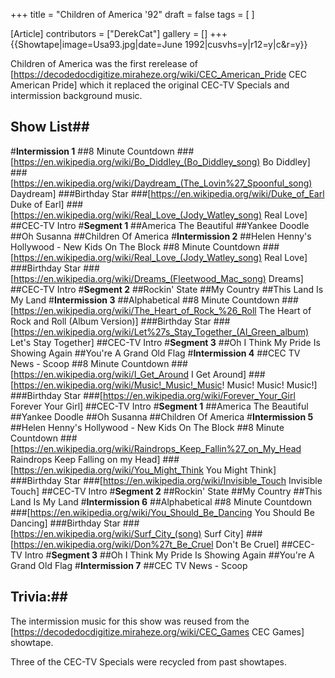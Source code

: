 +++
title = "Children of America '92"
draft = false
tags = [ ]

[Article]
contributors = ["DerekCat"]
gallery = []
+++
{{Showtape|image=Usa93.jpg|date=June 1992|cusvhs=y|r12=y|c&r=y}}

Children of America was the first rerelease of [https://decodedocdigitize.miraheze.org/wiki/CEC_American_Pride CEC American Pride] which it replaced the original CEC-TV Specials and intermission background music. 

## Show List## 
#**Intermission 1**
##8 Minute Countdown
###[https://en.wikipedia.org/wiki/Bo_Diddley_(Bo_Diddley_song) Bo Diddley]
###[https://en.wikipedia.org/wiki/Daydream_(The_Lovin%27_Spoonful_song) Daydream]
###Birthday Star
###[https://en.wikipedia.org/wiki/Duke_of_Earl Duke of Earl]
###[https://en.wikipedia.org/wiki/Real_Love_(Jody_Watley_song) Real Love]
##CEC-TV Intro
#**Segment 1**
##America The Beautiful
##Yankee Doodle
##Oh Susanna
##Children Of America
#**Intermission 2**
##Helen Henny's Hollywood - New Kids On The Block
##8 Minute Countdown
###[https://en.wikipedia.org/wiki/Real_Love_(Jody_Watley_song) Real Love]
###Birthday Star
###[https://en.wikipedia.org/wiki/Dreams_(Fleetwood_Mac_song) Dreams]
##CEC-TV Intro
#**Segment 2**
##Rockin' State
##My Country
##This Land Is My Land
#**Intermission 3**
##Alphabetical
##8 Minute Countdown
###[https://en.wikipedia.org/wiki/The_Heart_of_Rock_%26_Roll The Heart of Rock and Roll (Album Version)]
###Birthday Star
###[https://en.wikipedia.org/wiki/Let%27s_Stay_Together_(Al_Green_album) Let's Stay Together]
##CEC-TV Intro
#**Segment 3**
##Oh I Think My Pride Is Showing Again
##You're A Grand Old Flag
#**Intermission 4**
##CEC TV News - Scoop
##8 Minute Countdown
###[https://en.wikipedia.org/wiki/I_Get_Around I Get Around]
###[https://en.wikipedia.org/wiki/Music!_Music!_Music! Music! Music! Music!]
###Birthday Star
###[https://en.wikipedia.org/wiki/Forever_Your_Girl Forever Your Girl]
##CEC-TV Intro
#**Segment 1**
##America The Beautiful
##Yankee Doodle
##Oh Susanna
##Children Of America
#**Intermission 5**
##Helen Henny's Hollywood - New Kids On The Block
##8 Minute Countdown
###[https://en.wikipedia.org/wiki/Raindrops_Keep_Fallin%27_on_My_Head Raindrops Keep Falling on my Head]
###[https://en.wikipedia.org/wiki/You_Might_Think You Might Think]
###Birthday Star
###[https://en.wikipedia.org/wiki/Invisible_Touch Invisible Touch]
##CEC-TV Intro
#**Segment 2**
##Rockin' State
##My Country
##This Land Is My Land
#**Intermission 6**
##Alphabetical
##8 Minute Countdown
###[https://en.wikipedia.org/wiki/You_Should_Be_Dancing You Should Be Dancing]
###Birthday Star
###[https://en.wikipedia.org/wiki/Surf_City_(song) Surf City]
###[https://en.wikipedia.org/wiki/Don%27t_Be_Cruel Don't Be Cruel]
##CEC-TV Intro
#**Segment 3**
##Oh I Think My Pride Is Showing Again
##You're A Grand Old Flag
#**Intermission 7**
##CEC TV News - Scoop

## Trivia:## 
The intermission music for this show was reused from the [https://decodedocdigitize.miraheze.org/wiki/CEC_Games CEC Games] showtape.

Three of the CEC-TV Specials were recycled from past showtapes.